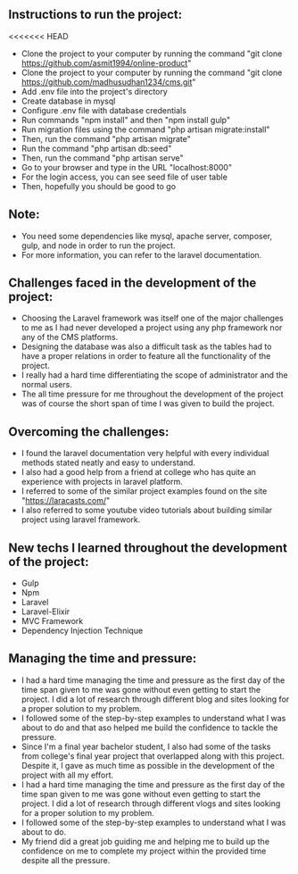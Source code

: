 ## Instructions to run the project:
<<<<<<< HEAD
   - Clone the project to your computer by running the command "git clone https://github.com/asmit1994/online-product"
   - Clone the project to your computer by running the command "git clone https://github.com/madhusudhan1234/cms.git"
   - Add .env file into the project's directory
   - Create database in mysql
   - Configure .env file with database credentials
   - Run commands "npm install" and then "npm install gulp"
   - Run migration files using the command "php artisan migrate:install"
   - Then, run the command "php artisan migrate"
   - Run the command "php artisan db:seed"
   - Then, run the command "php artisan serve"
   - Go to your browser and type in the URL "localhost:8000"
   - For the login access, you can see seed file of user table
   - Then, hopefully you should be good to go
   
   
## Note:
   - You need some dependencies like mysql, apache server, composer, gulp, and node in order to run the project.
   - For more information, you can refer to the laravel documentation.
   
   
## Challenges faced in the development of the project:
   - Choosing the Laravel framework was itself one of the major challenges to me as I had never developed a project using any php framework nor any of the CMS platforms.
   - Designing the database was also a difficult task as the tables had to have a proper relations in order to feature all the functionality of the project.
   - I really had a hard time differentiating the scope of administrator and the normal users.
   - The all time pressure for me throughout the development of the project was of course the short span of time I was given to build the project.


## Overcoming the challenges:
   - I found the laravel documentation very helpful with every individual methods stated neatly and easy to understand.
   - I also had a good help from a friend at college who has quite an experience with projects in laravel platform.
   - I referred to some of the similar project examples found on the site "https://laracasts.com/"
   - I also referred to some youtube video tutorials about building similar project using laravel framework.
   
   
## New techs I learned throughout the development of the project:
   - Gulp
   - Npm
   - Laravel
   - Laravel-Elixir
   - MVC Framework
   - Dependency Injection Technique 
   
   
## Managing the time and pressure:
   - I had a hard time managing the time and pressure as the first day of the time span given to me was gone without even getting to start the project. I did a lot of research through different blog and sites looking for  a proper solution to my problem.
   - I followed some of the step-by-step examples to understand what I was about to do and that aso helped me build the confidence to tackle the pressure.
   - Since I'm a final year bachelor student, I also had some of the tasks from college's final year project that overlapped along with this project. Despite it, I gave as much time as possible in the development of the project with all my effort.
   - I had a hard time managing the time and pressure as the first day of the time span given to me was gone without even getting to start the project. I did a lot of research through different vlogs and sites looking for  a proper solution to my problem.
   - I followed some of the step-by-step examples to understand what I was about to do.
   - My friend did a great job guiding me and helping me to build up the confidence on me to complete my project within the provided time despite all the pressure.
